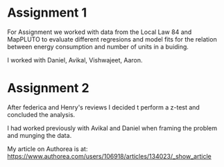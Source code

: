 # Assignment 1

For Assignment we worked with data from the Local Law 84 and MapPLUTO to evaluate different regresions and model fits for the relation between energy consumption and number of units in a buiding.

I worked with Daniel, Avikal, Vishwajeet, Aaron.

# Assignment 2
After federica and Henry's reviews I decided t perform a z-test and concluded the analysis.

I had worked previously with Avikal and Daniel when framing the problem and munging the data.

My article on Authorea is at: https://www.authorea.com/users/106918/articles/134023/_show_article